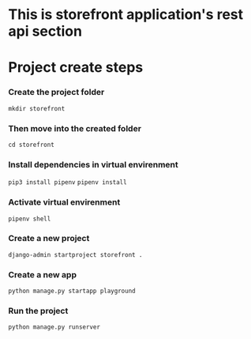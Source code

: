 # This is storefront application's rest api section

# Project create steps

### Create the project folder
`mkdir storefront`

### Then move into the created folder
`cd storefront`

### Install dependencies in virtual envirenment
`pip3 install pipenv`
`pipenv install`

### Activate virtual envirenment
`pipenv shell`

### Create a new project
`django-admin startproject storefront .`

### Create a new app
`python manage.py startapp playground `

### Run the project
`python manage.py runserver`
